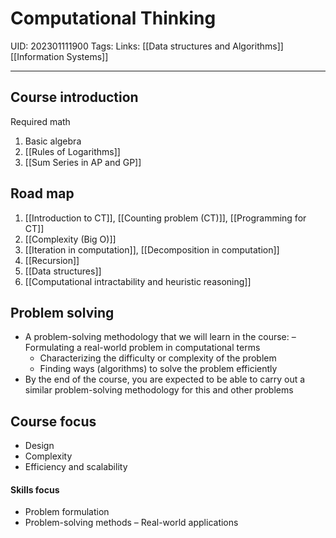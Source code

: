 # Computational Thinking
UID: 202301111900
Tags:
Links: [[Data structures and Algorithms]] [[Information Systems]]

----
## Course introduction
Required math
1. Basic algebra
2. [[Rules of Logarithms]]
3. [[Sum Series in AP and GP]]

## Road map
1. [[Introduction to CT]], [[Counting problem (CT)]], [[Programming for CT]]
3. [[Complexity (Big O)]]
4. [[Iteration in computation]], [[Decomposition in computation]]
5. [[Recursion]]
6. [[Data structures]]
7. [[Computational intractability and heuristic reasoning]]

## Problem solving
- A problem-solving methodology that we will learn in the course: – Formulating a real-world problem in computational terms
	- Characterizing the difficulty or complexity of the problem
	- Finding ways (algorithms) to solve the problem efficiently
- By the end of the course, you are expected to be able to carry out a similar problem-solving methodology for this and other problems

## Course focus
- Design
- Complexity  
- Efficiency and scalability

#### Skills focus
-  Problem formulation  
- Problem-solving methods – Real-world applications

